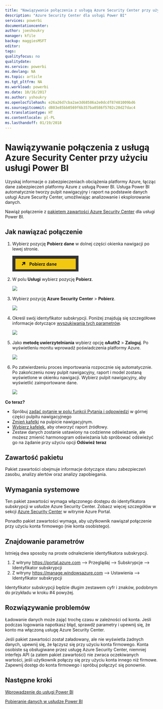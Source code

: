 ```yaml
---
title: "Nawiązywanie połączenia z usługą Azure Security Center przy użyciu usługi Power BI"
description: "Azure Security Center dla usługi Power BI"
services: powerbi
documentationcenter: 
author: joeshoukry
manager: kfile
backup: maggiesMSFT
editor: 
tags: 
qualityfocus: no
qualitydate: 
ms.service: powerbi
ms.devlang: NA
ms.topic: article
ms.tgt_pltfrm: NA
ms.workload: powerbi
ms.date: 10/16/2017
ms.author: yshoukry
ms.openlocfilehash: e26a26d7cba2ae3d68586a2e0dcdf87481009bd6
ms.sourcegitcommit: d803e85bb0569f6b357ba0586f5702c20d27dac4
ms.translationtype: HT
ms.contentlocale: pl-PL
ms.lasthandoff: 01/19/2018
---
```

# <a name="connect-to-azure-security-center-with-power-bi"></a>Nawiązywanie połączenia z usługą Azure Security Center przy użyciu usługi Power BI
Uzyskaj informacje o zabezpieczeniach obciążenia platformy Azure, łącząc dane zabezpieczeń platformy Azure z usługą Power BI. Usługa Power BI automatycznie tworzy pulpit nawigacyjny i raport na podstawie danych usługi Azure Security Center, umożliwiając analizowanie i eksplorowanie danych.

Nawiąż połączenie z [pakietem zawartości Azure Security Center](https://app.powerbi.com/getdata/services/azure-security-center) dla usługi Power BI.

## <a name="how-to-connect"></a>Jak nawiązać połączenie
1. Wybierz pozycję **Pobierz dane** w dolnej części okienka nawigacji po lewej stronie.
   
   ![](media/service-connect-to-azure-security-center/getdata.png)
2. W polu **Usługi** wybierz pozycję **Pobierz**.
   
   ![](media/service-connect-to-azure-security-center/services.png)
3. Wybierz pozycję **Azure Security Center** \>  **Pobierz**.
   
   ![](media/service-connect-to-azure-security-center/asc.png)
4. Określ swój identyfikator subskrypcji. Poniżej znajdują się szczegółowe informacje dotyczące [wyszukiwania tych parametrów](#FindingParams).
   
   ![](media/service-connect-to-azure-security-center/params.png)
5. Jako **metodę uwierzytelniania** wybierz opcję **oAuth2** \> **Zaloguj**. Po wyświetleniu monitu wprowadź poświadczenia platformy Azure.
   
    ![](media/service-connect-to-azure-security-center/creds.png)
6. Po zatwierdzeniu proces importowania rozpocznie się automatycznie. Po zakończeniu nowy pulpit nawigacyjny, raport i model zostaną wyświetlone w okienku nawigacji. Wybierz pulpit nawigacyjny, aby wyświetlić zaimportowane dane.
   
     ![](media/service-connect-to-azure-security-center/dashboard.png)

**Co teraz?**

* Spróbuj [zadać pytanie w polu funkcji Pytania i odpowiedzi](power-bi-q-and-a.md) w górnej części pulpitu nawigacyjnego
* [Zmień kafelki](service-dashboard-edit-tile.md) na pulpicie nawigacyjnym.
* [Wybierz kafelek](service-dashboard-tiles.md), aby otworzyć raport źródłowy.
* Zestaw danych zostanie ustawiony na codzienne odświeżanie, ale możesz zmienić harmonogram odświeżania lub spróbować odświeżyć go na żądanie przy użyciu opcji **Odśwież teraz**

## <a name="whats-included"></a>Zawartość pakietu
Pakiet zawartości obejmuje informacje dotyczące stanu zabezpieczeń zasobu, analizy alertów oraz analizy zapobiegania.

## <a name="system-requirements"></a>Wymagania systemowe
Ten pakiet zawartości wymaga włączonego dostępu do identyfikatora subskrypcji w usłudze Azure Security Center. Zobacz więcej szczegółów w sekcji [Azure Security Center](https://portal.azure.com/#blade/Microsoft_Azure_Security/SecurityDashboardStartBladeV2) w witrynie Azure Portal.

Ponadto pakiet zawartości wymaga, aby użytkownik nawiązał połączenie przy użyciu konta firmowego (nie konta osobistego).

<a name="FindingParams"></a>

## <a name="finding-parameters"></a>Znajdowanie parametrów
Istnieją dwa sposoby na proste odnalezienie identyfikatora subskrypcji.

1. Z witryny https://portal.azure.com —&gt; Przeglądaj —&gt; Subskrypcje —&gt; Identyfikator subskrypcji
2. Z witryny https://manage.windowsazure.com —&gt; Ustawienia —&gt; Identyfikator subskrypcji

Identyfikator subskrypcji będzie długim zestawem cyfr i znaków, podobnym do przykładu w kroku \#4 powyżej. 

## <a name="troubleshooting"></a>Rozwiązywanie problemów
Ładowanie danych może zająć trochę czasu w zależności od konta. Jeśli podczas logowania napotkasz błąd, sprawdź parametry i upewnij się, że konto ma włączoną usługę Azure Security Center.

Jeśli pakiet zawartości został załadowany, ale nie wyświetla żadnych danych, upewnij się, że łączysz się przy użyciu konta firmowego. Konta osobiste są obsługiwane przez usługę Azure Security Center, niemniej interfejs API (a zatem pakiet zawartości) nie zwraca oczekiwanych wartości, jeśli użytkownik połączy się przy użyciu konta innego niż firmowe. Zapewnij dostęp do konta firmowego i spróbuj połączyć się ponownie.

## <a name="next-steps"></a>Następne kroki
[Wprowadzenie do usługi Power BI](service-get-started.md)

[Pobieranie danych w usłudze Power BI](service-get-data.md)

